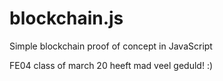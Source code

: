 # blockchain.js
Simple blockchain proof of concept in JavaScript

FE04 class of march 20 heeft mad veel geduld! :)
